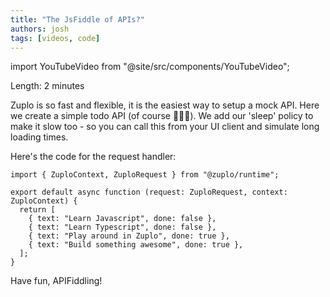 ```yaml
---
title: "The JsFiddle of APIs?"
authors: josh
tags: [videos, code]
---
```


import YouTubeVideo from "@site/src/components/YouTubeVideo";

<YouTubeVideo url="https://www.youtube-nocookie.com/embed/xvByk_e-s0s" />

Length: 2 minutes

Zuplo is so fast and flexible, it is the easiest way to setup a mock API. Here we create a simple todo API (of course 🤦🏼‍♂️). We add our 'sleep' policy to make it slow too - so you can call this from your UI client and simulate long loading times.

Here's the code for the request handler:

```
import { ZuploContext, ZuploRequest } from "@zuplo/runtime";

export default async function (request: ZuploRequest, context: ZuploContext) {
  return [
    { text: "Learn Javascript", done: false },
    { text: "Learn Typescript", done: false },
    { text: "Play around in Zuplo", done: true },
    { text: "Build something awesome", done: true },
  ];
}
```

Have fun, APIFiddling!
